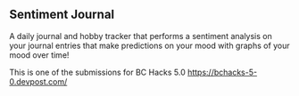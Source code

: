 
## Sentiment Journal

A daily journal and hobby tracker that performs a sentiment analysis on your journal entries that make predictions on your mood with graphs of your mood over time!

This is one of the submissions for BC Hacks 5.0 
https://bchacks-5-0.devpost.com/
